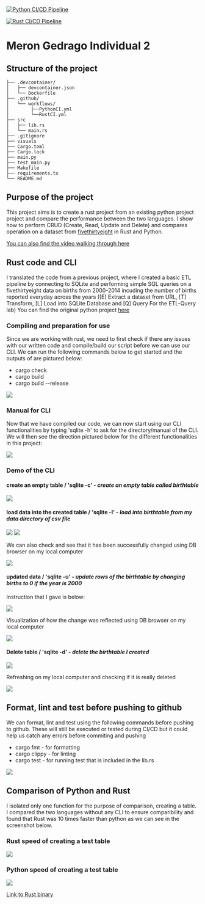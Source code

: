 [![Python CI/CD Pipeline](https://github.com/nogibjj/Meron_Gedrago_mini_Individual2/actions/workflows/PythonCI.yml/badge.svg)](https://github.com/nogibjj/Meron_Gedrago_mini_Individual2/actions/workflows/PythonCI.yml)

[![Rust CI/CD Pipeline](https://github.com/nogibjj/Meron_Gedrago_mini_Individual2/actions/workflows/RustCI.yml/badge.svg)](https://github.com/nogibjj/Meron_Gedrago_mini_Individual2/actions/workflows/RustCI.yml)

# Meron Gedrago Individual 2

## Structure of the project  
```
├── .devcontainer/
│   ├── devcontainer.json
│   └── Dockerfile
├── .github/
│   └── workflows/
│        ├──PythonCI.yml
│        └──RustCI.yml
├── src
│   ├── lib.rs
│   └── main.rs 
├── .gitignore
├── visuals
├── Cargo.toml
├── Cargo.lock
├── main.py
├── test_main.py
├── Makefile
├── requirements.tx
└── README.md

```

## Purpose of the project  

This project aims is to create a rust project from an existing python project project and compare the performance between the two languages. I show how to perform CRUD (Create, Read, Update and Delete) and compares operation on a dataset from [fivethirtyeight](https://github.com/fivethirtyeight/data/tree/master/births) in Rust and Python. 

[You can also find the video walking through here](https://youtu.be/N-5j9sGJ120)

## Rust code and CLI 

I translated the code from a previous project, where I created a basic ETL pipeline by connecting to SQLite and performing simple SQL queries on a fivethirtyeight data on births from 2000-2014 incuding the number of births reported everyday across the years ([E] Extract a dataset from URL, [T] Transform, [L] Load into SQLite Database and [Q] Query For the ETL-Query lab) You can find the original python project [here](https://github.com/nogibjj/Meron_Gedrago_mini_Week5)

### Compiling and preparation for use 

Since we are working with rust, we need to first check if there any issues with our written code and compile/build our script before we can use our CLI. We can run the following commands below to get started and the outputs of are pictured below:

- cargo check
- cargo build 
- cargo build --release


<img src="visuals/Compile_code.png">

### Manual for CLI 

Now that we have compiled our code, we can now start using our CLI functionalities by typing 'sqlite -h' to ask for the directory/manual of the CLI. We will then see the direction pictured below for the different functionalities in this project: 

<img src="visuals/CLI_direction.png">

### Demo of the CLI 
#### create an empty table / 'sqlite -c' - *create an empty table called birthtable*
<img src="visuals/create.png">

#### load data into the created table / 'sqlite -l' - *load into birthtable from my data directory of csv file*

<img src="visuals/load1.png">

<img src="visuals/load2.png">

We can also check and see that it has been successfully changed using DB browser on my local computer 

<img src="visuals/loaded_db.png">


#### updated data / 'sqlite -u' - *update rows of the birthtable by changing births to 0 if the year is 2000*

Instruction that I gave is below:

<img src="visuals/update1.png">

Visualization of how the change was reflected using DB browser on my local computer

<img src="visuals/update2.png">

#### Delete table / 'sqlite -d' - *delete the birthtable I created*

<img src="visuals/Delete1.png">

Refreshing on my local computer and checking if it is really deleted

<img src="visuals/Delete2.png">

## Format, lint and test before pushing to github 

We can format, lint and test using the following commands before pushing to github. These will still be executed or tested during CI/CD but it could help us catch any errors before commiting and pushing 
- cargo fmt - for formatting 
- cargo clippy - for linting 
- cargo test - for running test that is included in the lib.rs 

<img src="visuals/format_test.png">

## Comparison of Python and Rust  

I isolated only one function for the purpose of comparison, creating a table. I compared the two languages without any CLI to ensure comparibility and found that Rust was 10 times faster than python as we can see in the screenshot below. 

### Rust speed of creating a test table  
<img src="visuals/rust_speed.png">

### Python speed of creating a test table  
<img src="visuals/python_speed.png">



[Link to Rust binary](https://github.com/nogibjj/Meron_Gedrago_mini_Week7/actions/runs/11494954964/artifacts/2097648149)